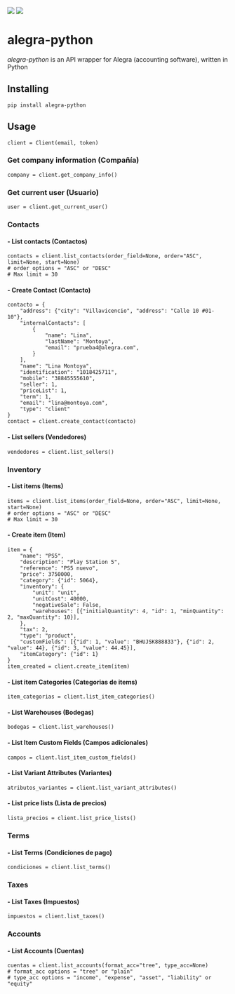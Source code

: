![](https://img.shields.io/badge/version-0.1.0-success) ![](https://img.shields.io/badge/code-Python-4B8BBE?logo=python&logoColor=white)
# alegra-python

*alegra-python* is an API wrapper for Alegra (accounting software), written in Python

## Installing
```
pip install alegra-python
```
## Usage
```
client = Client(email, token)
```
### Get company information (Compañía)
```
company = client.get_company_info()
```
### Get current user (Usuario)
```
user = client.get_current_user()
```
### Contacts
#### - List contacts (Contactos)
```
contacts = client.list_contacts(order_field=None, order="ASC", limit=None, start=None)
# order options = "ASC" or "DESC"
# Max limit = 30
```
#### - Create Contact (Contacto)
```
contacto = {
    "address": {"city": "Villavicencio", "address": "Calle 10 #01-10"},
    "internalContacts": [
        {
            "name": "Lina",
            "lastName": "Montoya",
            "email": "prueba4@alegra.com",
        }
    ],
    "name": "Lina Montoya",
    "identification": "1018425711",
    "mobile": "38845555610",
    "seller": 1,
    "priceList": 1,
    "term": 1,
    "email": "lina@montoya.com",
    "type": "client"
}
contact = client.create_contact(contacto)
```
#### - List sellers (Vendedores)
```
vendedores = client.list_sellers()
```
### Inventory
#### - List items (Items)
```
items = client.list_items(order_field=None, order="ASC", limit=None, start=None)
# order options = "ASC" or "DESC"
# Max limit = 30
```
#### - Create item (Item)
```
item = {
    "name": "PS5",
    "description": "Play Station 5",
    "reference": "PS5 nuevo",
    "price": 3750000,
    "category": {"id": 5064},
    "inventory": {
        "unit": "unit",
        "unitCost": 40000,
        "negativeSale": False,
        "warehouses": [{"initialQuantity": 4, "id": 1, "minQuantity": 2, "maxQuantity": 10}],
    },
    "tax": 2,
    "type": "product",
    "customFields": [{"id": 1, "value": "BHUJSK888833"}, {"id": 2, "value": 44}, {"id": 3, "value": 44.45}],
    "itemCategory": {"id": 1}
}
item_created = client.create_item(item)
```
#### - List item Categories (Categorias de items)
```
item_categorias = client.list_item_categories()
```
#### - List Warehouses (Bodegas)
```
bodegas = client.list_warehouses()
```
#### - List Item Custom Fields (Campos adicionales)
```
campos = client.list_item_custom_fields()
```
#### - List Variant Attributes (Variantes)
```
atributos_variantes = client.list_variant_attributes()
```
#### - List price lists (Lista de precios)
```
lista_precios = client.list_price_lists()
```
### Terms
#### - List Terms (Condiciones de pago)
```
condiciones = client.list_terms()
```
### Taxes
#### - List Taxes (Impuestos)
```
impuestos = client.list_taxes()
```
### Accounts
#### - List Accounts (Cuentas)
```
cuentas = client.list_accounts(format_acc="tree", type_acc=None)
# format_acc options = "tree" or "plain"
# type_acc options = "income", "expense", "asset", "liability" or "equity"
```
